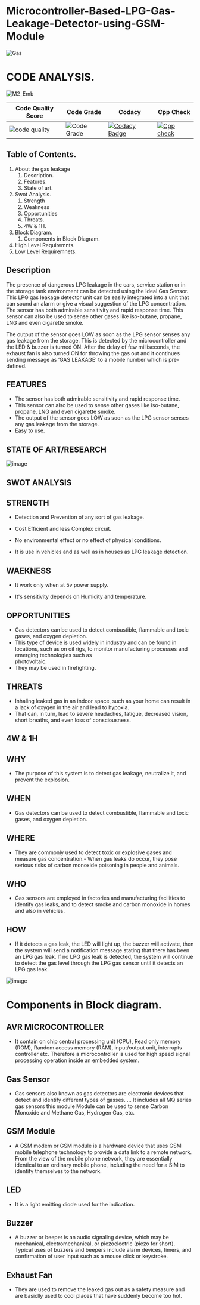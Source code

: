 # Microcontroller-Based-LPG-Gas-Leakage-Detector-using-GSM-Module
![Gas](https://user-images.githubusercontent.com/98813646/155738299-52cb1792-8b15-4ba1-8810-879c6197d066.PNG)
# CODE ANALYSIS.
![M2_Emb](https://user-images.githubusercontent.com/98813646/156938928-fa034589-aa74-4ad4-88e9-b5f8a8d117ad.PNG)

| Code Quality Score | Code Grade | Codacy | Cpp Check |
| -- | -- | -- | -- |
| ![code quality](https://api.codiga.io/project/31606/score/svg) | ![Code Grade](https://api.codiga.io/project/31606/status/svg) | [![Codacy Badge](https://app.codacy.com/project/badge/Grade/d2c0b11de0c04752b68999beaa36ed50)](https://www.codacy.com/gh/geekybo/M2_EmbSys/dashboard?utm_source=github.com&amp;utm_medium=referral&amp;utm_content=geekybo/M2_EmbSys&amp;utm_campaign=Badge_Grade) | [![Cpp check](https://github.com/geekybo/M2_EmbSys/actions/workflows/cppcheck.yml/badge.svg)](https://github.com/geekybo/M2_EmbSys/actions/workflows/cppcheck.yml)


## Table of Contents.
1. About the gas leakage
      1. Description.
      1. Features.
      1. State of art.
2. Swot Analysis.
      1. Strength
      1. Weakness
      1. Opportunities
      1. Threats.
      1. 4W & 1H.
3. Block Diagram.
      1. Components in Block Diagram.
4. High Level Requiremnts.
5. Low Level Requiremnets.
      
 
## Description
   The presence of dangerous LPG leakage in the cars, service station or in the storage tank environment can be detected using the Ideal Gas Sensor. This LPG gas leakage detector unit can be easily integrated into a unit that can sound an alarm or give a visual suggestion of the LPG concentration. The sensor has both admirable sensitivity and rapid response time. This sensor can also be used to sense other gases like iso-butane, propane, LNG and even cigarette smoke.
 
   The output of the sensor goes LOW as soon as the LPG sensor senses any gas leakage from the storage. This is detected by the microcontroller and the LED & buzzer is turned ON. After the delay of few milliseconds, the exhaust fan is also turned ON for throwing the gas out and it continues sending message as ‘GAS LEAKAGE’ to a mobile number which is pre-defined.

## FEATURES

*  The sensor has both admirable sensitivity and rapid response time.
*  This sensor can also be used to sense other gases like iso-butane, propane, LNG and even cigarette smoke. 
*  The output of the sensor goes LOW as soon as the LPG sensor senses any gas leakage from the storage.
*  Easy to use.


## STATE OF ART/RESEARCH

![image](https://user-images.githubusercontent.com/94245015/144088408-5831066c-a48d-4419-8517-bab65da67e2d.png)


## SWOT ANALYSIS

## STRENGTH 

 - Detection and Prevention of any sort of gas leakage.

- Cost Efficient and less Complex circuit.

- No environmental effect or no effect of physical conditions.

- It is use in vehicles and as well as in houses as LPG leakage detection.

## WAEKNESS

- It work only when at 5v power supply.

- It's sensitivity depends on Humidity and temperature.

## OPPORTUNITIES

- Gas detectors can be used to detect combustible, flammable and toxic gases, and oxygen depletion. 
- This type of device is used widely in industry and can be found in locations, such as on oil rigs, to monitor manufacturing processes and emerging technologies such as         
  photovoltaic. 
- They may be used in firefighting.

## THREATS
- Inhaling leaked gas in an indoor space, such as your home can result in a lack of oxygen in the air and lead to hypoxia.
- That can, in turn, lead to severe headaches, fatigue, decreased vision, short breaths, and even loss of consciousness.
## 4W & 1H
## WHY
- The purpose of this system is to detect gas leakage, neutralize it, and prevent the explosion.
## WHEN
- Gas detectors can be used to detect combustible, flammable and toxic gases, and oxygen depletion.
## WHERE
- They are commonly used to detect toxic or explosive gases and measure gas concentration.- When gas leaks do occur, they pose serious risks of carbon monoxide poisoning in       people and animals. 
## WHO
- Gas sensors are employed in factories and manufacturing facilities to identify gas leaks, and to detect smoke and carbon monoxide in homes and also in vehicles.
## HOW
- If it detects a gas leak, the LED will light up, the buzzer will activate, then the system will send a notification message stating that there has been an LPG gas leak. If       no LPG gas leak is detected, the system will continue to detect the gas level through the LPG gas sensor until it detects an LPG gas leak.

![image](https://user-images.githubusercontent.com/94245015/144033489-b0d1b180-5273-4bca-8828-fed46b83cd5b.png)

# Components in Block diagram.
## AVR MICROCONTROLLER
 - It contain on chip central processing unit (CPU), Read only memory (ROM), Random access memory (RAM), input/output unit, interrupts controller etc. Therefore a microcontroller is used for high speed signal processing operation inside an embedded system.

## Gas Sensor
 - Gas sensors also known as gas detectors are electronic devices that detect and identify different types of gasses. ... It includes all MQ series gas sensors this module Module can be used to sense Carbon Monoxide and Methane Gas, Hydrogen Gas, etc.

## GSM Module
 - A GSM modem or GSM module is a hardware device that uses GSM mobile telephone technology to provide a data link to a remote network. From the view of the mobile phone network, they are essentially identical to an ordinary mobile phone, including the need for a SIM to identify themselves to the network.

## LED
 - It is a light emitting diode used for the indication.

## Buzzer
 - A buzzer or beeper is an audio signaling device, which may be mechanical, electromechanical, or piezoelectric (piezo for short). Typical uses of buzzers and beepers include alarm devices, timers, and confirmation of user input such as a mouse click or keystroke.

## Exhaust Fan
 - They are used to remove the leaked gas out as a safety measure and are basiclly used to cool places that have suddenly become too hot.


